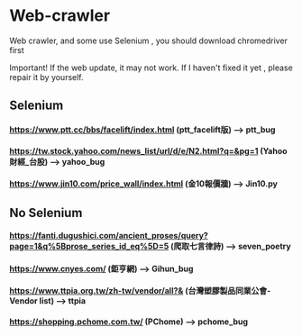 # Web-crawler
Web crawler, and some use Selenium , you should download chromedriver first

Important! If the web update, it may not work. If I haven't fixed it yet , please repair it by yourself.



## Selenium 
#### https://www.ptt.cc/bbs/facelift/index.html  (ptt_facelift版) --> ptt_bug


#### https://tw.stock.yahoo.com/news_list/url/d/e/N2.html?q=&pg=1 (Yahoo財經_台股) --> yahoo_bug


#### https://www.jin10.com/price_wall/index.html (金10報價牆) --> Jin10.py


## No Selenium

#### https://fanti.dugushici.com/ancient_proses/query?page=1&q%5Bprose_series_id_eq%5D=5 (爬取七言律詩) --> seven_poetry

#### https://www.cnyes.com/ (鉅亨網) --> Gihun_bug

#### https://www.ttpia.org.tw/zh-tw/vendor/all?& (台灣塑膠製品同業公會-Vendor list) --> ttpia

#### https://shopping.pchome.com.tw/ (PChome) --> pchome_bug

